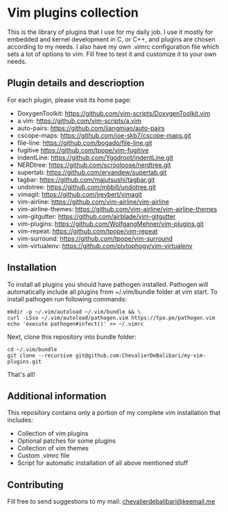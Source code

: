 # Vim plugins collection

This is the library of plugins that I use for my daily job. I use it mostly for embedded and kernel
development in C, or C++,  and plugins are chosen according to my needs. I also have my own .vimrc
configuration file which sets a lot of options to vim. Fill free to test it and customize it to your
own needs.

## Plugin details and descrioption

For each plugin, please visit its home page:


* DoxygenToolkit:     https://github.com/vim-scripts/DoxygenToolkit.vim
* a.vim:              https://github.com/vim-scripts/a.vim
* auto-pairs:         https://github.com/jiangmiao/auto-pairs
* cscope-maps:        https://github.com/joe-skb7/cscope-maps.git
* file-line:          https://github.com/bogado/file-line.git
* fugitive            https://github.com/tpope/vim-fugitive
* indentLine:         https://github.com/Yggdroot/indentLine.git
* NERDtree:           https://github.com/scrooloose/nerdtree.git
* supertab:           https://github.com/ervandew/supertab.git
* tagbar:             https://github.com/majutsushi/tagbar.git
* undotree:           https://github.com/mbbill/undotree.git
* vimagit:            https://github.com/jreybert/vimagit
* vim-airline:        https://github.com/vim-airline/vim-airline
* vim-airline-themes: https://github.com/vim-airline/vim-airline-themes
* vim-gitgutter:      https://github.com/airblade/vim-gitgutter
* vim-plugins:        https://github.com/WolfgangMehner/vim-plugins.git
* vim-repeat:         https://github.com/tpope/vim-repeat
* vim-surround:       https://github.com/tpope/vim-surround
* vim-virtualenv:     https://github.com/plytophogy/vim-virtualenv

## Installation

To install all plugins you should have pathogen installed. Pathogen will
automatically include all plugins from ~/.vim/bundle folder at vim start.
To install pathogen run following commands:

```
mkdir -p ~/.vim/autoload ~/.vim/bundle && \
curl -LSso ~/.vim/autoload/pathogen.vim https://tpo.pe/pathogen.vim
echo 'execute pathogen#infect()' >> ~/.vimrc
```
Next, clone this repository into bundle folder:

```
cd ~/.vim/bundle
git clone --recursive git@github.com:ChevalierDeBalibari/my-vim-plugins.git
```

That's all!

## Additional information

This repository contains only a portion of my complete vim installation that includes:

* Collection of vim plugins
* Optional patches for some plugins
* Collection of vim themes
* Custom .vimrc file
* Script for automatic installation of all above mentioned stuff

## Contributing
Fill free to send suggestions to my mail: chevalierdebalibari@keemail.me

